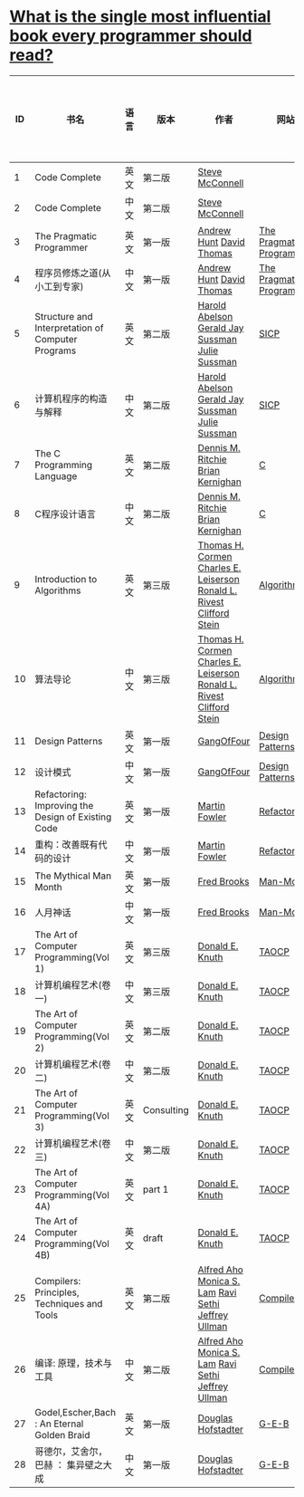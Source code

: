 # [What is the single most influential book every programmer should read?](https://stackoverflow.com/questions/1711/what-is-the-single-most-influential-book-every-programmer-should-read)

|ID| 书名 | 语言 | 版本| 作者| 网站 | Google 网盘链接 | 百度网盘链接 |
|-----| ------ | ------ | ------ | ------ | ------ | ------ | ------ |
|1| Code Complete | 英文 | 第二版 | [Steve McConnell] || [下载][G1] | [下载][B1] |
|2| Code Complete | 中文 | 第二版 | [Steve McConnell] || [下载][G2] | [下载][B2] |
|3| The Pragmatic Programmer | 英文|第一版|[Andrew Hunt] [David Thomas]|[The Pragmatic Programmer]|[下载][G3]|[下载][B3]|
|4| 程序员修炼之道(从小工到专家) |中文|第一版|[Andrew Hunt] [David Thomas]|[The Pragmatic Programmer]|[下载][G4]|[下载][B4]|
|5|Structure and Interpretation of Computer Programs| 英文 |第二版| [Harold Abelson] [Gerald Jay Sussman] [Julie Sussman]|[SICP][sicp]|[下载][G5]|[下载][B5]|
|6|计算机程序的构造与解释 | 中文 |第二版|[Harold Abelson] [Gerald Jay Sussman] [Julie Sussman]|[SICP][sicp]|[下载][G6]|[下载][B6]|
|7|The C Programming Language	|英文|第二版|[Dennis M. Ritchie] [Brian Kernighan]|[C][c-pro-lan]|[下载][G7]|[下载][B7]|
|8|C程序设计语言 |中文|第二版|[Dennis M. Ritchie] [Brian Kernighan]|[C][c-pro-lan]|[下载][G8]|[下载][B8]|
|9|Introduction to Algorithms	|英文|第三版|[Thomas H. Cormen] [Charles E. Leiserson] [Ronald L. Rivest] [Clifford Stein] |[Algorithms]|[下载][G9]|[下载][B9]|
|10|算法导论|中文|第三版|[Thomas H. Cormen] [Charles E. Leiserson] [Ronald L. Rivest] [Clifford Stein] |[Algorithms]|[下载][G10]|[下载][B10]|
|11|Design Patterns|英文|第一版|[GangOfFour]|[Design Patterns]|[下载][G11]|[下载][B11]|
|12|设计模式|中文|第一版|[GangOfFour]|[Design Patterns]|[下载][G12]|[下载][B12]|
|13|Refactoring: Improving the Design of Existing Code|英文|第一版|[Martin Fowler]|[Refactoring]|[下载][G13]|[下载][B13]|
|14|重构：改善既有代码的设计|中文|第一版|[Martin Fowler]|[Refactoring]|[下载][G14]|[下载][B14]|
|15|The Mythical Man Month|英文|第一版|[Fred Brooks]|[Man-Month]|[下载][G15]|[下载][B15]|
|16|人月神话|中文|第一版|[Fred Brooks]|[Man-Month]|[下载][G16]|[下载][B16]|
|17|The Art of Computer Programming(Vol 1) |英文|第三版|[Donald E. Knuth]|[TAOCP]|[下载][G17]|[下载][B17]|
|18|计算机编程艺术(卷一)|中文|第三版|[Donald E. Knuth]|[TAOCP]|[下载][G18]|[下载][B18]|
|19|The Art of Computer Programming(Vol 2) |英文|第二版|[Donald E. Knuth]|[TAOCP]|[下载][G19]|[下载][B19]|
|20|计算机编程艺术(卷二)|中文|第二版|[Donald E. Knuth]|[TAOCP]|[下载][G20]|[下载][B20]|
|21|The Art of Computer Programming(Vol 3) |英文|Consulting|[Donald E. Knuth]|[TAOCP]|[下载][G21]|[下载][B21]|
|22|计算机编程艺术(卷三)|中文|第二版|[Donald E. Knuth]|[TAOCP]|[下载][G22]|[下载][B22]|
|23|The Art of Computer Programming(Vol 4A) |英文|part 1|[Donald E. Knuth]|[TAOCP]|[下载][G23]|[下载][B23]|
|24|The Art of Computer Programming(Vol 4B) |英文|draft|[Donald E. Knuth]|[TAOCP]|[下载][G24]|[下载][B24]|
|25|Compilers: Principles, Techniques and Tools|英文|第二版|[Alfred Aho] [Monica S. Lam] [Ravi Sethi] [Jeffrey Ullman] |[Compilers]|[下载][G25]|[下载][B25]|
|26|编译: 原理，技术与工具|中文|第二版|[Alfred Aho] [Monica S. Lam] [Ravi Sethi] [Jeffrey Ullman] |[Compilers]|[下载][G26]|[下载][B26]|
|27|Godel,Escher,Bach : An Eternal Golden Braid|英文|第一版|[Douglas Hofstadter]|[G-E-B]|[下载][G27]|[下载][B27]|
|28|哥德尔，艾舍尔，巴赫 ： 集异壁之大成|中文|第一版|[Douglas Hofstadter]|[G-E-B]|[下载][G28]|[下载][B28]|

<!-- |17|name|英文|第一版|author|website|[Google 网盘下载][]|[百度网盘下载][]| -->

[Steve McConnell]:http://stevemcconnell.com/
[The Pragmatic Programmer]:https://pragprog.com/book/tpp/the-pragmatic-programmer
[Andrew Hunt]:https://en.wikipedia.org/wiki/Andy_Hunt_(author)
[David Thomas]:https://en.wikipedia.org/wiki/Dave_Thomas_(programmer)

[sicp]:https://mitpress.mit.edu/books/structure-and-interpretation-computer-programs
[Harold Abelson]:https://mitpress.mit.edu/authors/harold-abelson
[Gerald Jay Sussman]:https://mitpress.mit.edu/authors/gerald-jay-sussman
[Julie Sussman]:https://mitpress.mit.edu/authors/julie-sussman

[c-pro-lan]:https://en.wikipedia.org/wiki/The_C_Programming_Language
[Dennis M. Ritchie]:https://www.bell-labs.com/usr/dmr/www/
[Brian Kernighan]:https://www.cs.princeton.edu/~bwk/

[Algorithms]:https://mitpress.mit.edu/books/introduction-algorithms
[Thomas H. Cormen]:https://mitpress.mit.edu/authors/thomas-h-cormen
[Charles E. Leiserson]:https://mitpress.mit.edu/authors/charles-e-leiserson
[Ronald L. Rivest]:https://mitpress.mit.edu/authors/ronald-l-rivest
[Clifford Stein]:https://mitpress.mit.edu/authors/clifford-stein

[Design Patterns]:https://en.wikipedia.org/wiki/Design_Patterns
[GangOfFour]:http://wiki.c2.com/?GangOfFour

[Refactoring]:https://martinfowler.com/books/refactoring.html
[Martin Fowler]:https://martinfowler.com/

[Man-Month]:https://en.wikipedia.org/wiki/The_Mythical_Man-Month
[Fred Brooks]:https://en.wikipedia.org/wiki/Fred_Brooks

[TAOCP]:http://www-cs-faculty.stanford.edu/~knuth/taocp.html
[Donald E. Knuth]:http://www-cs-faculty.stanford.edu/~knuth/

[Compilers]:https://en.wikipedia.org/wiki/Compilers:_Principles,_Techniques,_and_Tools
[Alfred Aho]:https://en.wikipedia.org/wiki/Alfred_Aho
[Monica S. Lam]:https://en.wikipedia.org/wiki/Monica_S._Lam
[Ravi Sethi]:https://en.wikipedia.org/wiki/Ravi_Sethi
[Jeffrey Ullman]:https://en.wikipedia.org/wiki/Jeffrey_Ullman

[G-E-B]:https://en.wikipedia.org/wiki/G%C3%B6del,_Escher,_Bach
[Douglas Hofstadter]:https://en.wikipedia.org/wiki/Douglas_Hofstadter

[G1]:https://drive.google.com/open?id=0B7PHKasLIbFbSWMxSmpnZlJ3R2M
[G2]:https://drive.google.com/open?id=0B7PHKasLIbFbMFVpYnNtdVl4UUk
[G3]:https://drive.google.com/open?id=0B7PHKasLIbFbckVBN25iMndPNHM
[G4]:https://drive.google.com/open?id=0B7PHKasLIbFbZ0x4LUs4ZTZfa2c
[G5]:https://drive.google.com/open?id=0B7PHKasLIbFbNVM5MzhQajRicjQ
[G6]:https://drive.google.com/open?id=0B7PHKasLIbFbU00xd1ZTNW54aWs
[G7]:https://drive.google.com/open?id=0B7PHKasLIbFbc3kwQ3dYc0tQT2s
[G8]:https://drive.google.com/open?id=0B7PHKasLIbFbMlFfQmJPSXpteXM
[G9]:https://drive.google.com/open?id=0B7PHKasLIbFbTzZBcFZTdDRIRjQ
[G10]:https://drive.google.com/open?id=0B7PHKasLIbFbbklaSUVnX0R3eG8
[G11]:https://drive.google.com/open?id=0B7PHKasLIbFbT24wX3E0RXpUcXc
[G12]:https://drive.google.com/open?id=0B7PHKasLIbFbT2RxdUF3UFpSVzg
[G13]:https://drive.google.com/open?id=0B7PHKasLIbFbS2xiZ1FCN0lGakU
[G14]:https://drive.google.com/open?id=0B7PHKasLIbFbdXg0cFhENTVMZUE
[G15]:https://drive.google.com/open?id=0B7PHKasLIbFbbDhqcnRMWmZ5bFE
[G16]:https://drive.google.com/open?id=0B7PHKasLIbFbb2t4Y3UteDJCNWM
[G17]:https://drive.google.com/open?id=0B7PHKasLIbFbNmNWdkJ1UEFOLUU
[G18]:https://drive.google.com/open?id=0B7PHKasLIbFbdC0zTzdqX0VSUGs
[G19]:https://drive.google.com/open?id=0B7PHKasLIbFbdEFMQzdKVkhldVk
[G20]:https://drive.google.com/open?id=0B7PHKasLIbFbLUQzcTNWajNYTkE
[G21]:https://drive.google.com/open?id=0B7PHKasLIbFbMWlqT1EyaWxGU3M
[G22]:https://drive.google.com/open?id=0B7PHKasLIbFbc2tsOThvSVRTRnc
[G23]:https://drive.google.com/open?id=0B7PHKasLIbFbUnRtbjlZdmJORmc
[G24]:https://drive.google.com/open?id=0B7PHKasLIbFbUXNpVldCcFBiYTg
[G25]:https://drive.google.com/open?id=0B7PHKasLIbFbOE94Yll0Y3hoeGs
[G26]:https://drive.google.com/open?id=0B7PHKasLIbFbcjF4dk5NbHpVUkE
[G27]:https://drive.google.com/open?id=0B7PHKasLIbFbenNQVXpEbldDdDA
[G28]:https://drive.google.com/open?id=0B7PHKasLIbFba3NWNmJwdEhHT2s
[B1]:https://pan.baidu.com/s/1pLaE0KN
[B2]:https://pan.baidu.com/s/1jIzRlP0
[B3]:https://pan.baidu.com/s/1pLsVyND
[B4]:https://pan.baidu.com/s/1jHDOinc
[B5]:https://pan.baidu.com/s/1pKVUR7l
[B6]:https://pan.baidu.com/s/1boKicnd
[B7]:https://pan.baidu.com/s/1mh9Gul6
[B8]:https://pan.baidu.com/s/1hsQtFxE
[B9]:https://pan.baidu.com/s/1i4Sdvut
[B10]:https://pan.baidu.com/s/1o8KbOWq
[B11]:https://pan.baidu.com/s/1pKPPo8r
[B12]:https://pan.baidu.com/s/1o8j3ZbO
[B13]:https://pan.baidu.com/s/1qXCWdNQ
[B14]:https://pan.baidu.com/s/1kUNp8rX
[B15]:https://pan.baidu.com/s/1kUXyXq3
[B16]:https://pan.baidu.com/s/1qXJbD3e
[B17]:https://pan.baidu.com/s/1kVIgg9D
[B18]:https://pan.baidu.com/s/1pLMbF8v
[B19]:https://pan.baidu.com/s/1geT3tWf
[B20]:https://pan.baidu.com/s/1o89S2AQ
[B21]:https://pan.baidu.com/s/1ci6Aqa
[B22]:https://pan.baidu.com/s/1c2CUItE
[B23]:https://pan.baidu.com/s/1hsImqZa
[B24]:https://pan.baidu.com/s/1eSGU0Mm
[B25]:https://pan.baidu.com/s/1miKfUyc
[B26]:https://pan.baidu.com/s/1eS5zgfK
[B27]:https://pan.baidu.com/s/1bp33uNX
[B28]:https://pan.baidu.com/s/1nvst8Jv
